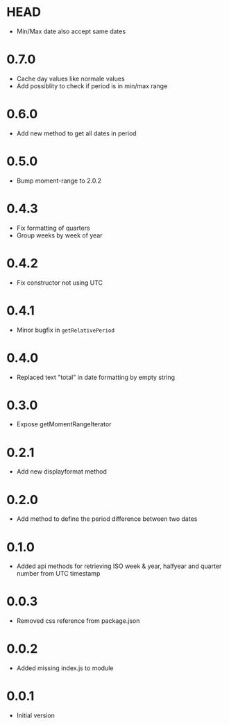 # HEAD
- Min/Max date also accept same dates

# 0.7.0
- Cache day values like normale values
- Add possiblity to check if period is in min/max range

# 0.6.0
- Add new method to get all dates in period

# 0.5.0

- Bump moment-range to 2.0.2

# 0.4.3

- Fix formatting of quarters
- Group weeks by week of year

# 0.4.2

- Fix constructor not using UTC

# 0.4.1

- Minor bugfix in `getRelativePeriod`

# 0.4.0

- Replaced text "total" in date formatting by empty string

# 0.3.0

- Expose getMomentRangeIterator

# 0.2.1

- Add new displayformat method

# 0.2.0

- Add method to define the period difference  between two dates

# 0.1.0

- Added api methods for retrieving ISO week & year, halfyear and quarter number from UTC timestamp

# 0.0.3

- Removed css reference from package.json

# 0.0.2

- Added missing index.js to module

# 0.0.1

- Initial version
